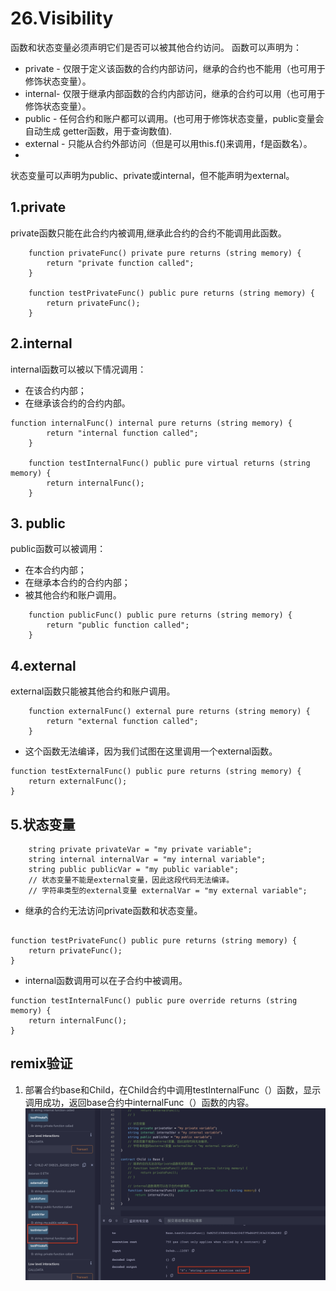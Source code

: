 # 26.Visibility
函数和状态变量必须声明它们是否可以被其他合约访问。
函数可以声明为：
* private - 仅限于定义该函数的合约内部访问，继承的合约也不能用（也可用于修饰状态变量）。
* internal- 仅限于继承内部函数的合约内部访问，继承的合约可以用（也可用于修饰状态变量）。
* public - 任何合约和账户都可以调用。(也可用于修饰状态变量，public变量会自动生成 getter函数，用于查询数值).
* external - 只能从合约外部访问（但是可以用this.f()来调用，f是函数名）。
* 
状态变量可以声明为public、private或internal，但不能声明为external。
## 1.private
private函数只能在此合约内被调用,继承此合约的合约不能调用此函数。
```solidity
    function privateFunc() private pure returns (string memory) {
        return "private function called";
    }

    function testPrivateFunc() public pure returns (string memory) {
        return privateFunc();
    }
```

## 2.internal
internal函数可以被以下情况调用：
* 在该合约内部；
* 在继承该合约的合约内部。
```solidity
function internalFunc() internal pure returns (string memory) {
        return "internal function called";
    }

    function testInternalFunc() public pure virtual returns (string memory) {
        return internalFunc();
    }
```

## 3. public
public函数可以被调用：
* 在本合约内部；
* 在继承本合约的合约内部；
* 被其他合约和账户调用。
```solidity
    function publicFunc() public pure returns (string memory) {
        return "public function called";
    }
```
## 4.external
external函数只能被其他合约和账户调用。
```solidity
    function externalFunc() external pure returns (string memory) {
        return "external function called";
    }
```
* 这个函数无法编译，因为我们试图在这里调用一个external函数。
```solidity
function testExternalFunc() public pure returns (string memory) {
    return externalFunc();
}
```
## 5.状态变量
```solidity
    string private privateVar = "my private variable";
    string internal internalVar = "my internal variable";
    string public publicVar = "my public variable";
    // 状态变量不能是external变量，因此这段代码无法编译。
    // 字符串类型的external变量 externalVar = "my external variable";
```

* 继承的合约无法访问private函数和状态变量。
```solidity

function testPrivateFunc() public pure returns (string memory) {
    return privateFunc();
}
```
* internal函数调用可以在子合约中被调用。
```solidity
function testInternalFunc() public pure override returns (string memory) {
    return internalFunc();
}
```
## remix验证
1. 部署合约base和Child，在Child合约中调用testInternalFunc（）函数，显示调用成功，返回base合约中internalFunc（）函数的内容。
![26-1.png](./img/26-1.png)
